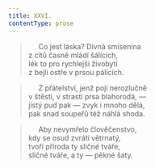 ```yaml
---
title: XXVI.
contentType: prose
---
```


>      Co jest láska? Divná smísenina  
> z citů časně mládí šálících,  
> lék to pro rychlejší živobytí  
> z bejlí ostře v prsou pálících.

>      Z přátelství, jenž pojí nerozlučně  
> v štěstí, v strasti prsa blahorodá, —  
> jistý pud pak — zvyk i mnoho dělá,  
> pak snad soupeřů též náhlá shoda.

>      Aby nevymřelo člověčenstvo,  
> kdy se osud zvrátí větrnatý,  
> tvoří příroda ty sličné tváře,  
> sličné tváře, a ty — pěkné šaty.
